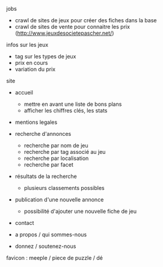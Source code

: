 jobs
- crawl de sites de jeux pour créer des fiches dans la base
- crawl de sites de vente pour connaitre les prix (http://www.jeuxdesocietepascher.net/)

infos sur les jeux
- tag sur les types de jeux
- prix en cours
- variation du prix


site
- accueil
  * mettre en avant une liste de bons plans
  * afficher les chiffres clés, les stats
- mentions legales
- recherche d'annonces
  * recherche par nom de jeu
  * recherche par tag associé au jeu
  * recherche par localisation
  * recherche par facet

- résultats de la recherche
  * plusieurs classements possibles

- publication d'une nouvelle annonce
  * possibilité d'ajouter une nouvelle fiche de jeu
- contact
- a propos / qui sommes-nous
- donnez / soutenez-nous

favicon :
meeple / piece de puzzle / dé

